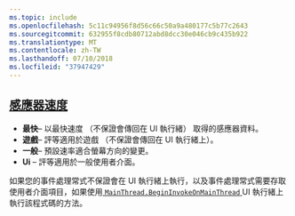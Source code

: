```yaml
---
ms.topic: include
ms.openlocfilehash: 5c11c94956f8d56c66c50a9a480177c5b77c2643
ms.sourcegitcommit: 632955f8cdb80712abd8dcc30e046cb9c435b922
ms.translationtype: MT
ms.contentlocale: zh-TW
ms.lasthandoff: 07/10/2018
ms.locfileid: "37947429"
---
```

## <a name="sensor-speedxrefxamarinessentialssensorspeed"></a>[感應器速度](xref:Xamarin.Essentials.SensorSpeed)

- **最快**– 以最快速度 （不保證會傳回在 UI 執行緒） 取得的感應器資料。
- **遊戲**– 評等適用於遊戲 （不保證會傳回在 UI 執行緒上）。
- **一般**– 預設速率適合螢幕方向的變更。
- **Ui** – 評等適用於一般使用者介面。

如果您的事件處理常式不保證會在 UI 執行緒上執行，以及事件處理常式需要存取使用者介面項目，如果使用[ `MainThread.BeginInvokeOnMainThread` ](~/essentials/main-thread.md) UI 執行緒上執行該程式碼的方法。